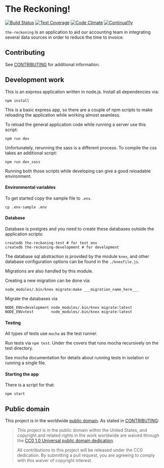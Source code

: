 # The Reckoning!

[![Build Status](https://travis-ci.org/18F/the-reckoning.svg?branch=master)](https://travis-ci.org/18F/the-reckoning) [![Test Coverage](https://codeclimate.com/github/18F/the-reckoning/badges/coverage.svg)](https://codeclimate.com/github/18F/the-reckoning/coverage) [![Code Climate](https://codeclimate.com/github/18F/the-reckoning/badges/gpa.svg)](https://codeclimate.com/github/18F/the-reckoning) [![Continua11y](https://continua11y-staging.apps.cloud.gov/badges/18F/the-reckoning/master)](https://continua11y-staging.apps.cloud.gov)

`the-reckoning` is an application to aid our accounting team in
integrating several data sources in order to reduce the time to invoice.

## Contributing

See [CONTRIBUTING](CONTRIBUTING.md) for additional information.

## Development work
This is an express application written in node.js. Install all
dependencies via:

    npm install

This is a basic express app, so there are a couple of npm scripts to
make reloading the application while working almost seamless.

To reload the general application code while running a server use this
script:

    npm run dev

Unfortunately, rerunning the sass is a different process. To compile the
css takes an additional script:

    npm run dev_sass

Running both those scripts while developing can give a good reloadable
environment.

#### Environmental variables

To get started copy the sample file to `.env`.

    cp .env-sample .env


#### Database

Database is postgres and you need to create these databases outside the
application scripts:

    createdb the-reckoning-test # for test env
    createdb the-reckoning-development # for development

The database sql abstraction is provided by the module `knex`, and other database configuration options can be found in the `./knexfile.js`.

Migrations are also handled by this module.

Creating a new migration can be done via:

    node_modules/.bin/knex migrate:make ___migration_name_here___

Migrate the databases via

    NODE_ENV=development node_modules/.bin/knex migrate:latest
    NODE_ENV=test        node_modules/.bin/knex migrate:latest

#### Testing

All types of tests use `mocha` as the test runner.

Run tests via `npm test`. Under the covers that runs mocha recursively
on the test directory.

See mocha documentation for details about running tests in isolation or
running a single file.

#### Starting the app

There is a script for that:

    npm start

## Public domain

This project is in the worldwide [public domain](LICENSE.md). As stated in [CONTRIBUTING](CONTRIBUTING.md):

> This project is in the public domain within the United States, and copyright and related rights in the work worldwide are waived through the [CC0 1.0 Universal public domain dedication](https://creativecommons.org/publicdomain/zero/1.0/).
>
> All contributions to this project will be released under the CC0 dedication. By submitting a pull request, you are agreeing to comply with this waiver of copyright interest.

